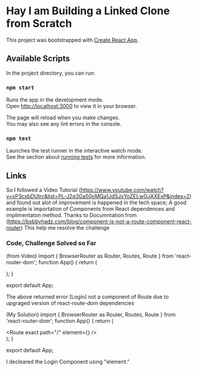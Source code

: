 # Hay I am Building a Linked Clone from Scratch

This project was bootstrapped with [Create React App](https://github.com/facebook/create-react-app).

## Available Scripts

In the project directory, you can run:

### `npm start`

Runs the app in the development mode.\
Open [http://localhost:3000](http://localhost:3000) to view it in your browser.

The page will reload when you make changes.\
You may also see any lint errors in the console.

### `npm test`

Launches the test runner in the interactive watch mode.\
See the section about [running tests](https://facebook.github.io/create-react-app/docs/running-tests) for more information.

## Links
So I followed a Video Tutorial (https://www.youtube.com/watch?v=xP3cxbDUtrc&list=PL-J2q3Ga50oMQa1JdSJxYoZELwOJAXExP&index=2)
and found out alot of improvement is happened in the tech space;
A good example is importation of Components from React dependences and implimentaton method.
Thanks to Documntation from (https://bobbyhadz.com/blog/component-is-not-a-route-component-react-router)
This help me resolve the challenge


### Code, Challenge Solved so Far
(from Video)
import { BrowserRouter as Router, Routes, Route } from 'react-router-dom';
function App() {
  return (
    <div className="App">
      <Router>
        <Routes>
          <Route exact path="/"> 
             <Login />
          <Route>
        </Routes>
      </Router>
    </div>
  );
}

export default App;

The above returned error [Login] not a component of Route due to upgraged version of react-route-dom dependencies

(My Solution)
import { BrowserRouter as Router, Routes, Route } from 'react-router-dom';
function App() {
  return (
    <div className="App">
      <Router>
        <Routes>
          <Route exact path="/" element={<Login />} />
        </Routes>
      </Router>
    </div>
  );
}

export default App;

I decleared the Login Component using "element."
